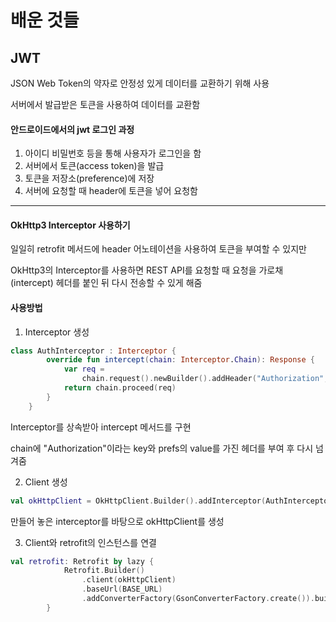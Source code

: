 # 배운 것들

## JWT

JSON Web Token의 약자로 안정성 있게 데이터를 교환하기 위해 사용

서버에서 발급받은 토큰을 사용하여 데이터를 교환함

#### 안드로이드에서의 jwt 로그인 과정

1. 아이디 비밀번호 등을 통해 사용자가 로그인을 함
2. 서버에서 토큰(access token)을 발급
3. 토큰을 저장소(preference)에 저장
4. 서버에 요청할 때 header에 토큰을 넣어 요청함

---

#### OkHttp3 Interceptor 사용하기

일일히 retrofit 메서드에 header 어노테이션을 사용하여 토큰을 부여할 수 있지만

OkHttp3의 Interceptor를 사용하면 REST API를 요청할 때 요청을 가로채(intercept) 헤더를 붙인 뒤 다시 전송할 수 있게 해줌

#### 사용방법

1. Interceptor 생성

```kotlin
class AuthInterceptor : Interceptor {
        override fun intercept(chain: Interceptor.Chain): Response {
            var req =
                chain.request().newBuilder().addHeader("Authorization", App.prefs.token).build()
            return chain.proceed(req)
        }
    }
```

Interceptor를 상속받아 intercept 메서드를 구현

chain에 "Authorization"이라는 key와 prefs의 value를 가진 헤더를 부여 후 다시 넘겨줌



2. Client 생성

```kotlin
val okHttpClient = OkHttpClient.Builder().addInterceptor(AuthInterceptor()).build()
```

만들어 놓은 interceptor를 바탕으로 okHttpClient를 생성



3. Client와 retrofit의 인스턴스를 연결

```kotlin
val retrofit: Retrofit by lazy {
            Retrofit.Builder()
                .client(okHttpClient)
                .baseUrl(BASE_URL)
                .addConverterFactory(GsonConverterFactory.create()).build()
        }
```


